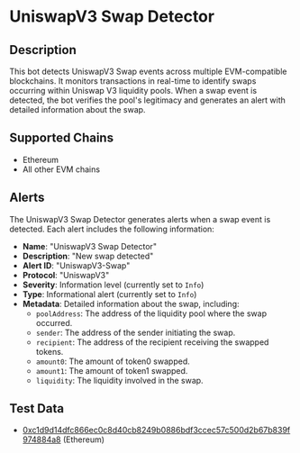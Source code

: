 # UniswapV3 Swap Detector

## Description

This bot detects UniswapV3 Swap events across multiple EVM-compatible blockchains. It monitors transactions in real-time to identify swaps occurring within Uniswap V3 liquidity pools. When a swap event is detected, the bot verifies the pool's legitimacy and generates an alert with detailed information about the swap.

## Supported Chains

- Ethereum
- All other EVM chains

## Alerts

The UniswapV3 Swap Detector generates alerts when a swap event is detected. Each alert includes the following information:

- **Name**: "UniswapV3 Swap Detector"
- **Description**: "New swap detected"
- **Alert ID**: "UniswapV3-Swap"
- **Protocol**: "UniswapV3"
- **Severity**: Information level (currently set to `Info`)
- **Type**: Informational alert (currently set to `Info`)
- **Metadata**: Detailed information about the swap, including:
  - `poolAddress`: The address of the liquidity pool where the swap occurred.
  - `sender`: The address of the sender initiating the swap.
  - `recipient`: The address of the recipient receiving the swapped tokens.
  - `amount0`: The amount of token0 swapped.
  - `amount1`: The amount of token1 swapped.
  - `liquidity`: The liquidity involved in the swap.

## Test Data

- [0xc1d9d14dfc866ec0c8d40cb8249b0886bdf3ccec57c500d2b67b839f974884a8](https://etherscan.io/tx/0xc1d9d14dfc866ec0c8d40cb8249b0886bdf3ccec57c500d2b67b839f974884a8) (Ethereum)